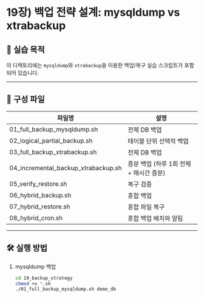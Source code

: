 # 19장) 백업 전략 설계: mysqldump vs xtrabackup


## 📌 실습 목적

이 디렉토리에는 `mysqldump`와 `xtrabackup`을 이용한 백업/복구 실습 스크립트가 포함되어 있습니다.


---


## 📂 구성 파일
| 파일명 | 설명 |
|--------|------|
| 01_full_backup_mysqldump.sh | 전체 DB 백업 |
| 02_logical_partial_backup.sh | 테이블 단위 선택적 백업 |
| 03_full_backup_xtrabackup.sh | 전체 DB 백업 |
| 04_incremental_backup_xtrabackup.sh | 증분 백업 (하루 1회 전체 + 매시간 증분) |
| 05_verify_restore.sh | 복구 검증 |
| 06_hybrid_backup.sh | 혼합 백업 |
| 07_hybrid_restore.sh | 혼합 파일 복구 |
| 08_hybrid_cron.sh | 혼합 백업 배치와 알림 |



---


## 🛠️ 실행 방법
1. mysqldump 백업  
   ```bash
   cd 19_backup_strategy
   chmod +x *.sh
   ./01_full_backup_mysqldump.sh demo_db



